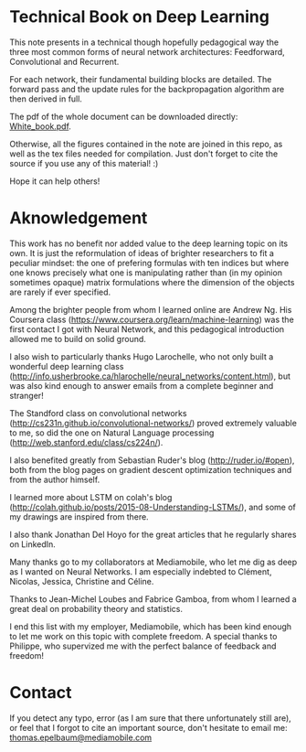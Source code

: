 # Technical Book on Deep Learning

This note presents in a technical though hopefully pedagogical way the three most common forms of neural network architectures: Feedforward, Convolutional and Recurrent.

For each network, their fundamental building blocks are detailed. The forward pass and the update rules for the backpropagation algorithm are then derived in full.

The pdf of the whole document can be downloaded directly: [White_book.pdf](https://github.com/tomepel/Technical_Book_DL/raw/master/White_book.pdf).

Otherwise, all the figures contained in the note are joined in this repo, as well as the tex files needed for compilation. Just don't forget to cite the source if you use any of this material! :)

Hope it can help others!

# Aknowledgement

This work has no benefit nor added value to the deep learning topic on its own. It is just the reformulation of ideas of brighter researchers to fit a peculiar mindset: the one of prefering formulas with ten indices but where one knows precisely what one is manipulating rather than (in my opinion sometimes opaque) matrix formulations where the dimension of the objects are rarely if ever specified. 

Among the brighter people from whom I learned online are Andrew Ng. His Coursera class (https://www.coursera.org/learn/machine-learning) was the first contact I got with Neural Network, and this pedagogical introduction allowed me to build on solid ground. 

I also wish to particularly thanks Hugo Larochelle, who not only built a wonderful deep learning class (http://info.usherbrooke.ca/hlarochelle/neural_networks/content.html), but was also kind enough to answer emails from a complete beginner and stranger!

The Standford class on convolutional networks (http://cs231n.github.io/convolutional-networks/) proved extremely valuable to me, so did the one on Natural Language processing (http://web.stanford.edu/class/cs224n/). 

I also benefited greatly from Sebastian Ruder's blog (http://ruder.io/#open), both from the blog pages on gradient descent optimization techniques and from the author himself. 

I learned more about LSTM on colah's blog (http://colah.github.io/posts/2015-08-Understanding-LSTMs/), and some of my drawings are inspired from there.

I also thank Jonathan Del Hoyo for the great articles that he regularly shares on LinkedIn.

Many thanks go to my collaborators at Mediamobile, who let me dig as deep as I wanted on Neural Networks. I am especially indebted to Clément, Nicolas, Jessica, Christine and Céline. 

Thanks to Jean-Michel Loubes and Fabrice Gamboa, from whom I learned a great deal on probability theory and statistics.

I end this list with my employer, Mediamobile, which has been kind enough to let me work on this topic with complete freedom. A special thanks to Philippe, who supervized me with the perfect balance of feedback and freedom! 

# Contact

If you detect any typo, error (as I am sure that there unfortunately still are), or feel that I forgot to cite an important source, don't hesitate to email me:  thomas.epelbaum@mediamobile.com 
